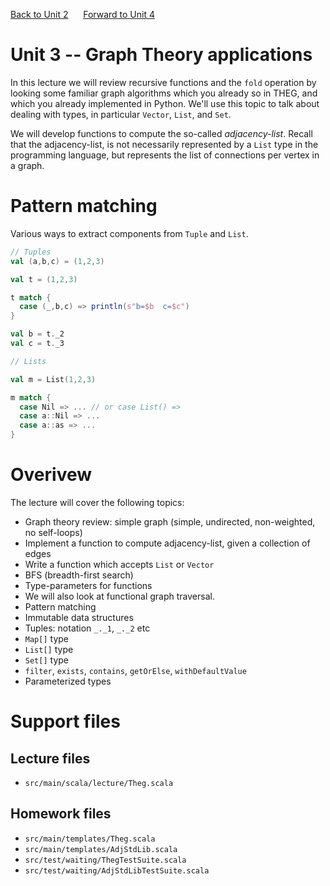[Back to Unit 2](unit-2.md)  &nbsp;&nbsp;&nbsp;&nbsp; [Forward to Unit 4](unit-4.md)

# Unit 3 -- Graph Theory applications

In this lecture we will review recursive functions and the `fold`
operation by looking some familiar graph algorithms which you already
so in THEG, and which you already implemented in Python.  We'll use
this topic to talk about dealing with types, in particular `Vector`,
`List`, and `Set`.

We will develop functions to compute the so-called *adjacency-list*.
Recall that the adjacency-list, is not necessarily represented by a
`List` type in the programming language, but represents the list of
connections per vertex in a graph.


# Pattern matching

Various ways to extract components from `Tuple` and `List`.

```scala
// Tuples
val (a,b,c) = (1,2,3)

val t = (1,2,3)

t match {
  case (_,b,c) => println(s"b=$b  c=$c")
}

val b = t._2
val c = t._3

// Lists

val m = List(1,2,3)

m match {
  case Nil => ... // or case List() =>
  case a::Nil => ...
  case a::as => ...
}
```

# Overivew


The lecture will cover the following topics:

- Graph theory review: simple graph (simple, undirected, non-weighted, no self-loops)
- Implement a function to compute adjacency-list, given a collection of edges
- Write a function which accepts `List` or `Vector`
- BFS (breadth-first search)
- Type-parameters for functions
- We will also look at functional graph traversal.
- Pattern matching
- Immutable data structures
- Tuples: notation `_._1`, `_._2` etc
- `Map[]` type
- `List[]` type
- `Set[]` type
- `filter`, `exists`, `contains`, `getOrElse`, `withDefaultValue`
- Parameterized types

# Support files

## Lecture files
- `src/main/scala/lecture/Theg.scala`
 
## Homework files
- `src/main/templates/Theg.scala`
- `src/main/templates/AdjStdLib.scala`
- `src/test/waiting/ThegTestSuite.scala`
- `src/test/waiting/AdjStdLibTestSuite.scala`


